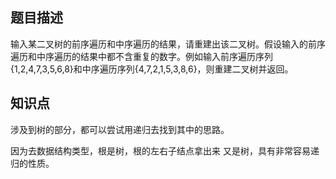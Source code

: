 ## 题目描述

输入某二叉树的前序遍历和中序遍历的结果，请重建出该二叉树。假设输入的前序遍历和中序遍历的结果中都不含重复的数字。例如输入前序遍历序列{1,2,4,7,3,5,6,8}和中序遍历序列{4,7,2,1,5,3,8,6}，则重建二叉树并返回。



## 知识点

涉及到树的部分，都可以尝试用递归去找到其中的思路。

因为去数据结构类型，根是树，根的左右子结点拿出来 又是树，具有非常容易递归的性质。




